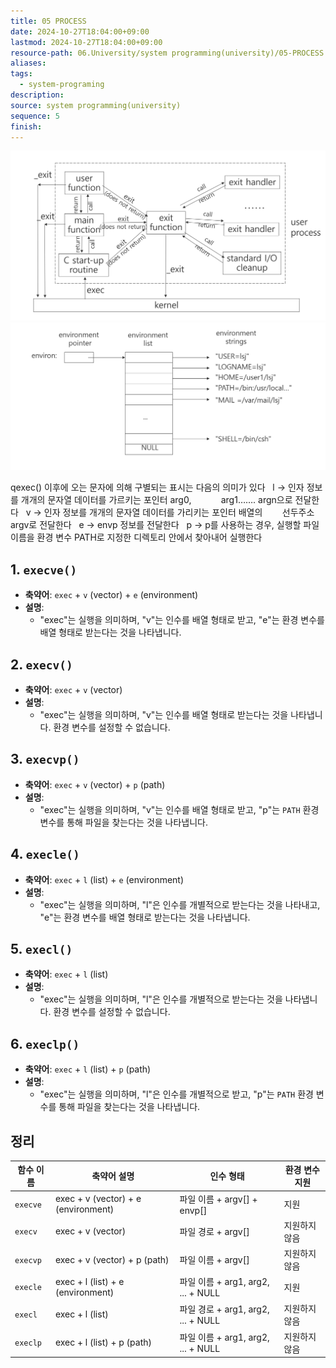 ```yaml
---
title: 05 PROCESS
date: 2024-10-27T18:04:00+09:00
lastmod: 2024-10-27T18:04:00+09:00
resource-path: 06.University/system programming(university)/05-PROCESS.md
aliases: 
tags:
  - system-programing
description: 
source: system programming(university)
sequence: 5
finish: 
---
```

![](../../08.media/20241027180484.png)![Pasted image 20241027181337](../../08.media/20241027181337.png)




qexec() 이후에 오는 문자에 의해 구별되는 표시는 다음의 의미가 있다
  l -> 인자 정보를 개개의 문자열 데이터를 가르키는 포인터 arg0,    
       arg1……. argn으로 전달한다
  v -> 인자 정보를 개개의 문자열 데이터를 가리키는 포인터 배열의
       선두주소 argv로 전달한다
  e -> envp 정보를 전달한다
  p -> p를 사용하는 경우, 실행할 파일이름을 환경 변수 PATH로 지정한 디렉토리 안에서 찾아내어 실행한다
## 1. `execve()`
- **축약어**: `exec` + `v` (vector) + `e` (environment)
- **설명**: 
  - "exec"는 실행을 의미하며, "v"는 인수를 배열 형태로 받고, "e"는 환경 변수를 배열 형태로 받는다는 것을 나타냅니다.
  
## 2. `execv()`
- **축약어**: `exec` + `v` (vector)
- **설명**: 
  - "exec"는 실행을 의미하며, "v"는 인수를 배열 형태로 받는다는 것을 나타냅니다. 환경 변수를 설정할 수 없습니다.

## 3. `execvp()`
- **축약어**: `exec` + `v` (vector) + `p` (path)
- **설명**: 
  - "exec"는 실행을 의미하며, "v"는 인수를 배열 형태로 받고, "p"는 `PATH` 환경 변수를 통해 파일을 찾는다는 것을 나타냅니다.

## 4. `execle()`
- **축약어**: `exec` + `l` (list) + `e` (environment)
- **설명**: 
  - "exec"는 실행을 의미하며, "l"은 인수를 개별적으로 받는다는 것을 나타내고, "e"는 환경 변수를 배열 형태로 받는다는 것을 나타냅니다.

## 5. `execl()`
- **축약어**: `exec` + `l` (list)
- **설명**: 
  - "exec"는 실행을 의미하며, "l"은 인수를 개별적으로 받는다는 것을 나타냅니다. 환경 변수를 설정할 수 없습니다.

## 6. `execlp()`
- **축약어**: `exec` + `l` (list) + `p` (path)
- **설명**: 
  - "exec"는 실행을 의미하며, "l"은 인수를 개별적으로 받고, "p"는 `PATH` 환경 변수를 통해 파일을 찾는다는 것을 나타냅니다.

## 정리

| 함수 이름    | 축약어 설명                              | 인수 형태                          | 환경 변수 지원 |
| -------- | ----------------------------------- | ------------------------------ | -------- |
| `execve` | exec + v (vector) + e (environment) | 파일 이름 + argv[] + envp[]        | 지원       |
| `execv`  | exec + v (vector)                   | 파일 경로 + argv[]                 | 지원하지 않음  |
| `execvp` | exec + v (vector) + p (path)        | 파일 이름 + argv[]                 | 지원하지 않음  |
| `execle` | exec + l (list) + e (environment)   | 파일 이름 + arg1, arg2, ... + NULL | 지원       |
| `execl`  | exec + l (list)                     | 파일 경로 + arg1, arg2, ... + NULL | 지원하지 않음  |
| `execlp` | exec + l (list) + p (path)          | 파일 이름 + arg1, arg2, ... + NULL | 지원하지 않음  |